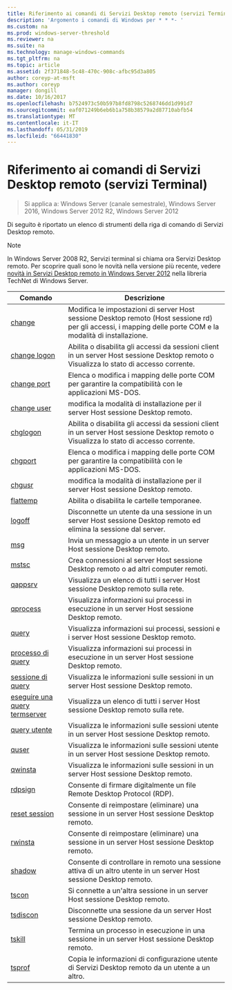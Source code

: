 ```yaml
---
title: Riferimento ai comandi di Servizi Desktop remoto (servizi Terminal)
description: 'Argomento i comandi di Windows per * * *- '
ms.custom: na
ms.prod: windows-server-threshold
ms.reviewer: na
ms.suite: na
ms.technology: manage-windows-commands
ms.tgt_pltfrm: na
ms.topic: article
ms.assetid: 2f371848-5c48-470c-908c-afbc95d3a805
author: coreyp-at-msft
ms.author: coreyp
manager: dongill
ms.date: 10/16/2017
ms.openlocfilehash: b7524973c50b597b8fd8798c5268746dd1d991d7
ms.sourcegitcommit: eaf071249b6eb6b1a758b38579a2d87710abfb54
ms.translationtype: MT
ms.contentlocale: it-IT
ms.lasthandoff: 05/31/2019
ms.locfileid: "66441830"
---
```

# <a name="remote-desktop-services-terminal-services-command-reference"></a>Riferimento ai comandi di Servizi Desktop remoto (servizi Terminal)

>Si applica a: Windows Server (canale semestrale), Windows Server 2016, Windows Server 2012 R2, Windows Server 2012

Di seguito è riportato un elenco di strumenti della riga di comando di Servizi Desktop remoto.
> [!NOTE]
> In Windows Server 2008 R2, Servizi terminal si chiama ora Servizi Desktop remoto. Per scoprire quali sono le novità nella versione più recente, vedere [novità in Servizi Desktop remoto in Windows Server 2012](https://technet.microsoft.com/library/hh831527) nella libreria TechNet di Windows Server.
> 
> |                 Comando                 |                                                      Descrizione                                                       |
> |-----------------------------------------|------------------------------------------------------------------------------------------------------------------------|
> |           [change](change.md)           | Modifica le impostazioni di server Host sessione Desktop remoto (Host sessione rd) per gli accessi, i mapping delle porte COM e la modalità di installazione. |
> |     [change logon](change-logon.md)     |    Abilita o disabilita gli accessi da sessioni client in un server Host sessione Desktop remoto o Visualizza lo stato di accesso corrente.     |
> |      [change port](change-port.md)      |                   Elenca o modifica i mapping delle porte COM per garantire la compatibilità con le applicazioni MS-DOS.                    |
> |      [change user](change-user.md)      |                                modifica la modalità di installazione per il server Host sessione Desktop remoto.                                |
> |         [chglogon](chglogon.md)         |    Abilita o disabilita gli accessi da sessioni client in un server Host sessione Desktop remoto o Visualizza lo stato di accesso corrente.     |
> |          [chgport](chgport.md)          |                   Elenca o modifica i mapping delle porte COM per garantire la compatibilità con le applicazioni MS-DOS.                    |
> |           [chgusr](chgusr.md)           |                                modifica la modalità di installazione per il server Host sessione Desktop remoto.                                |
> |         [flattemp](flattemp.md)         |                                      Abilita o disabilita le cartelle temporanee.                                       |
> |           [logoff](logoff.md)           |          Disconnette un utente da una sessione in un server Host sessione Desktop remoto ed elimina la sessione dal server.          |
> |              [msg](msg.md)              |                                Invia un messaggio a un utente in un server Host sessione Desktop remoto.                                 |
> |            [mstsc](mstsc.md)            |                       Crea connessioni al server Host sessione Desktop remoto o ad altri computer remoti.                        |
> |          [qappsrv](qappsrv.md)          |                             Visualizza un elenco di tutti i server Host sessione Desktop remoto sulla rete.                             |
> |         [qprocess](qprocess.md)         |                  Visualizza informazioni sui processi in esecuzione in un server Host sessione Desktop remoto.                   |
> |            [query](query.md)            |                      Visualizza informazioni sui processi, sessioni e i server Host sessione Desktop remoto.                      |
> |    [processo di query](query-process.md)    |                  Visualizza informazioni sui processi in esecuzione in un server Host sessione Desktop remoto.                   |
> |    [sessione di query](query-session.md)    |                           Visualizza le informazioni sulle sessioni in un server Host sessione Desktop remoto.                            |
> | [eseguire una query termserver](query-termserver.md) |                             Visualizza un elenco di tutti i server Host sessione Desktop remoto sulla rete.                             |
> |       [query utente](query-user.md)       |                         Visualizza le informazioni sulle sessioni utente in un server Host sessione Desktop remoto.                         |
> |            [quser](quser.md)            |                         Visualizza le informazioni sulle sessioni utente in un server Host sessione Desktop remoto.                         |
> |          [qwinsta](qwinsta.md)          |                           Visualizza le informazioni sulle sessioni in un server Host sessione Desktop remoto.                            |
> |          [rdpsign](rdpsign.md)          |                          Consente di firmare digitalmente un file Remote Desktop Protocol (RDP).                          |
> |    [reset session](reset-session.md)    |                         Consente di reimpostare (eliminare) una sessione in un server Host sessione Desktop remoto.                          |
> |          [rwinsta](rwinsta.md)          |                         Consente di reimpostare (eliminare) una sessione in un server Host sessione Desktop remoto.                          |
> |           [shadow](shadow.md)           |            Consente di controllare in remoto una sessione attiva di un altro utente in un server Host sessione Desktop remoto.             |
> |            [tscon](tscon.md)            |                               Si connette a un'altra sessione in un server Host sessione Desktop remoto.                                |
> |         [tsdiscon](tsdiscon.md)         |                                 Disconnette una sessione da un server Host sessione Desktop remoto.                                  |
> |           [tskill](tskill.md)           |                           Termina un processo in esecuzione in una sessione in un server Host sessione Desktop remoto.                            |
> |           [tsprof](tsprof.md)           |              Copia le informazioni di configurazione utente di Servizi Desktop remoto da un utente a un altro.               |
